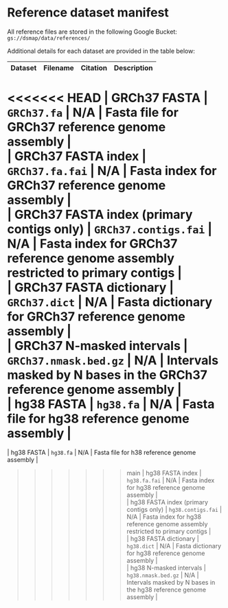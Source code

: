 # Reference dataset manifest  

All reference files are stored in the following Google Bucket:  
`gs://dsmap/data/references/`  

Additional details for each dataset are provided in the table below:  

| Dataset | Filename | Citation | Description |  
| :--- | :--- | :--- | :--- |  
<<<<<<< HEAD
| GRCh37 FASTA | `GRCh37.fa` | N/A | Fasta file for GRCh37 reference genome assembly |  
| GRCh37 FASTA index | `GRCh37.fa.fai` | N/A | Fasta index for GRCh37 reference genome assembly |  
| GRCh37 FASTA index (primary contigs only) | `GRCh37.contigs.fai` | N/A | Fasta index for GRCh37 reference genome assembly restricted to primary contigs |  
| GRCh37 FASTA dictionary | `GRCh37.dict` | N/A | Fasta dictionary for GRCh37 reference genome assembly |  
| GRCh37 N-masked intervals | `GRCh37.nmask.bed.gz` | N/A | Intervals masked by N bases in the GRCh37 reference genome assembly |  
| hg38 FASTA | `hg38.fa` | N/A | Fasta file for hg38 reference genome assembly |  
=======
| hg38 FASTA | `hg38.fa` | N/A | Fasta file for h38 reference genome assembly |  
>>>>>>> main
| hg38 FASTA index | `hg38.fa.fai` | N/A | Fasta index for hg38 reference genome assembly |  
| hg38 FASTA index (primary contigs only) | `hg38.contigs.fai` | N/A | Fasta index for hg38 reference genome assembly restricted to primary contigs |  
| hg38 FASTA dictionary | `hg38.dict` | N/A | Fasta dictionary for hg38 reference genome assembly |  
| hg38 N-masked intervals | `hg38.nmask.bed.gz` | N/A | Intervals masked by N bases in the hg38 reference genome assembly |  
